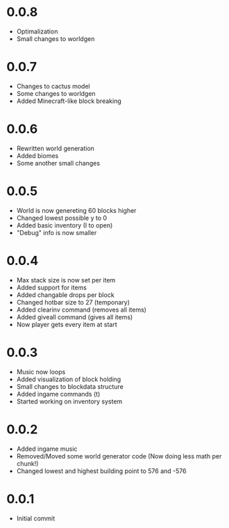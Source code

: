 # 0.0.8
- Optimalization
- Small changes to worldgen

# 0.0.7
- Changes to cactus model
- Some changes to worldgen
- Added Minecraft-like block breaking

# 0.0.6
- Rewritten world generation
- Added biomes
- Some another small changes
# 0.0.5
- World is now genereting 60 blocks higher
- Changed lowest possible y to 0
- Added basic inventory (I to open)
- "Debug" info is now smaller
# 0.0.4
- Max stack size is now set per item
- Added support for items
- Added changable drops per block
- Changed hotbar size to 27 (temponary)
- Added clearinv command (removes all items)
- Added giveall command (gives all items)
- Now player gets every item at start

# 0.0.3
- Music now loops
- Added visualization of block holding
- Small changes to blockdata structure
- Added ingame commands (t)
- Started working on inventory system

# 0.0.2
- Added ingame music
- Removed/Moved some world generator code (Now doing less math per chunk!)
- Changed lowest and highest building point to 576 and -576

# 0.0.1 
- Initial commit
